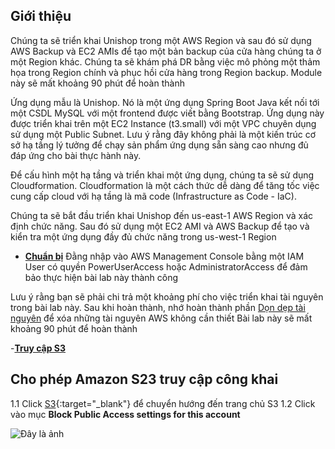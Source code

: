 ## Giới thiệu
Chúng ta sẽ triển khai Unishop trong một AWS Region và sau đó sử dụng AWS Backup và EC2 AMIs để tạo một bản backup của cửa hàng chúng ta ở một Region khác. Chúng ta sẽ khám phá DR bằng việc mô phỏng một thảm họa trong Region chính và phục hồi cửa hàng trong Region backup. Module này sẽ mất khoảng 90 phút để hoàn thành


Ứng dụng mẫu là Unishop. Nó là một ứng dụng Spring Boot Java kết nối tới một CSDL MySQL với một frontend được viết bằng Bootstrap.
Ứng dụng này được triển khai trên một EC2 Instance (t3.small) với một VPC chuyên dụng sử dụng một Public Subnet. Lưu ý rằng đây không phải là một kiến trúc cơ sở hạ tầng lý tưởng để chạy sản phẩm ứng dụng sẵn sàng cao nhưng đủ đáp ứng cho bài thực hành này.

Để cấu hình một hạ tầng và triển khai một ứng dụng, chúng ta sẽ sử dụng Cloudformation. Cloudformation là một cách thức dễ dàng để tăng tốc việc cung cấp cloud với hạ tầng là mã code (Infrastructure as Code - IaC).

Chúng ta sẽ bắt đầu triển khai Unishop đến us-east-1 AWS Region và xác định chức năng. Sau đó sử dụng một EC2 AMI và AWS Backup để tạo và kiển tra một ứng dụng đầy đủ chức năng trong  us-west-1 Region

- [**Chuẩn bị**](#a1)
Đằng nhập vào AWS Management Console bằng một IAM User có quyền  PowerUserAccess hoặc AdministratorAccess để đảm bảo thực hiện bài lab này thành công

Lưu ý rằng bạn sẽ phải chi trả một khoảng phí cho việc triển khai tài nguyên trong bài lab này. Sau khi hoàn thành, nhớ hoàn thành phần [Dọn dẹp tài nguyên](#a2) để xóa những tài nguyên AWS không cần thiết
Bài lab này sẽ mất khoảng 90 phút để hoàn thành

-[**Truy cập S3**](#b1)

## Cho phép Amazon S23 truy cập công khai

1.1 Click [S3](https://console.aws.amazon.com/s3/home?region=us-east-1#/){:target="_blank"} để chuyển hướng đến trang chủ S3
1.2 Click vào mục **Block Public Access settings for this account**

![Đây là ảnh](/doc1/pictures/pic1_2.png?width=90pc)
